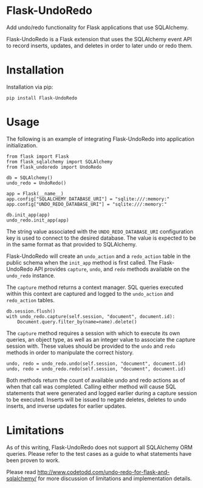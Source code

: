 # Flask-UndoRedo

Add undo/redo functionality for Flask applications that use SQLAlchemy.   

Flask-UndoRedo is a Flask extension that uses the SQLAlchemy event API to record inserts, updates, and deletes in order to later undo or redo them.

# Installation
Installation via pip:
    
    pip install Flask-UndoRedo
    
# Usage
The following is an example of integrating Flask-UndoRedo into application initialization.

```
from flask import Flask
from flask_sqlalchemy import SQLAlchemy
from flask_undoredo import UndoRedo

db = SQLAlchemy()
undo_redo = UndoRedo()

app = Flask(__name__)
app.config["SQLALCHEMY_DATABASE_URI"] = "sqlite:///:memory:"
app.config["UNDO_REDO_DATABASE_URI"] = "sqlite:///:memory:"

db.init_app(app)
undo_redo.init_app(app)
```

The string value associated with the <code>UNDO_REDO_DATABASE_URI</code> configuration key is used to connect to the desired database.  The value is expected to be in the same format as that provided to SQLAlchemy.

Flask-UndoRedo will create an <code>undo_action</code> and a <code>redo_action</code> table in the public schema when the <code>init_app</code> method is first called.  The Flask-UndoRedo API provides <code>capture</code>, <code>undo</code>, and <code>redo</code> methods available on the <code>undo_redo</code> instance.

The <code>capture</code> method returns a context manager.  SQL queries executed within this context are captured and logged to the <code>undo_action</code> and <code>redo_action</code> tables.

```
db.session.flush()
with undo_redo.capture(self.session, "document", document.id):
    Document.query.filter_by(name=name).delete()
```

The <code>capture</code> method requires a session with which to execute its own queries, an object type, as well as an integer value to associate the capture session with.  These values should be provided to the <code>undo</code> and <code>redo</code> methods in order to manipulate the correct history.

```
undo, redo = undo_redo.undo(self.session, "document", document.id)
undo, redo = undo_redo.redo(self.session, "document", document.id)
```

Both methods return the count of available undo and redo actions as of when that call was completed.  Calling either method will cause SQL statements that were generated and logged earlier during a capture session to be executed.  Inserts will be issued to negate deletes, deletes to undo inserts, and inverse updates for earlier updates.

# Limitations

As of this writing, Flask-UndoRedo does not support all SQLAlchemy ORM queries.  Please refer to the test cases as a guide to what statements have been proven to work.

Please read http://www.codetodd.com/undo-redo-for-flask-and-sqlalchemy/ for more discussion of limitations and implementation details.
